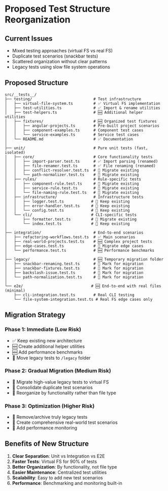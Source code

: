 # Proposed Test Structure Reorganization

## Current Issues
- Mixed testing approaches (virtual FS vs real FS)
- Duplicate test scenarios (snackbar tests)
- Scattered organization without clear patterns
- Legacy tests using slow file system operations

## Proposed Structure

```
src/__tests__/
├── testing/                           # Test infrastructure
│   ├── virtual-file-system.ts         # ✅ Virtual FS implementation
│   ├── test-utilities.ts              # ✅ Import & rename utilities
│   ├── test-helpers.ts                # 🆕 Additional helper utilities
│   ├── fixtures/                      # 🆕 Organized test fixtures
│   │   ├── angular-projects.ts        # Pre-built project scenarios
│   │   ├── component-examples.ts      # Component test cases
│   │   └── service-examples.ts        # Service test cases
│   └── README.md                      # ✅ Documentation
│
├── unit/                              # Pure unit tests (fast, isolated)
│   ├── core/                          # Core functionality tests
│   │   ├── import-parser.test.ts      # ✅ Import parsing (renamed)
│   │   ├── file-renamer.test.ts       # ✅ File renaming (renamed)
│   │   ├── conflict-resolver.test.ts  # 🔄 Migrate existing
│   │   └── path-normalizer.test.ts    # 🔄 Migrate existing
│   ├── rules/                         # Rule-specific tests
│   │   ├── component-rule.test.ts     # 🔄 Migrate existing
│   │   ├── service-rule.test.ts       # 🔄 Migrate existing
│   │   └── file-naming-rule.test.ts   # 🔄 Migrate existing
│   ├── infrastructure/                # Infrastructure tests
│   │   ├── logger.test.ts            # 🔄 Keep existing
│   │   ├── error-handler.test.ts     # 🔄 Keep existing
│   │   └── config.test.ts            # 🔄 Keep existing
│   └── cli/                          # CLI-specific tests
│       ├── formatter.test.ts         # 🔄 Migrate existing
│       └── index.test.ts             # 🔄 Keep existing
│
├── integration/                       # End-to-end scenarios
│   ├── refactoring-workflows.test.ts  # ✅ Main scenarios
│   ├── real-world-projects.test.ts    # 🆕 Complex project tests
│   ├── edge-cases.test.ts             # 🔄 Migrate edge cases
│   └── performance.test.ts            # 🆕 Performance benchmarks
│
├── legacy/                            # 🆕 Temporary migration folder
│   ├── snackbar-renaming.test.ts      # 🔄 Mark for migration
│   ├── snackbar-fixtures.test.ts      # 🔄 Mark for migration
│   ├── backslash-issue.test.ts        # 🔄 Mark for migration
│   └── path-normalization.test.ts     # 🔄 Mark for migration
│
└── e2e/                              # 🆕 End-to-end with real files (minimal)
    ├── cli-integration.test.ts        # Real CLI testing
    └── file-system-integration.test.ts # Real FS edge cases only
```

## Migration Strategy

### Phase 1: Immediate (Low Risk)
- ✅ Keep existing new architecture
- 🆕 Create additional helper utilities
- 🆕 Add performance benchmarks
- 🔄 Move legacy tests to `/legacy` folder

### Phase 2: Gradual Migration (Medium Risk)  
- 🔄 Migrate high-value legacy tests to virtual FS
- 🔄 Consolidate duplicate test scenarios
- 🔄 Reorganize by functionality rather than file type

### Phase 3: Optimization (Higher Risk)
- 🔄 Remove/archive truly legacy tests
- 🔄 Create comprehensive real-world test scenarios
- 🔄 Add performance monitoring

## Benefits of New Structure

1. **Clear Separation**: Unit vs Integration vs E2E
2. **Faster Tests**: Virtual FS for 90% of tests
3. **Better Organization**: By functionality, not file type
4. **Easier Maintenance**: Centralized test utilities
5. **Scalability**: Easy to add new test scenarios
6. **Performance**: Benchmarking and monitoring built-in
